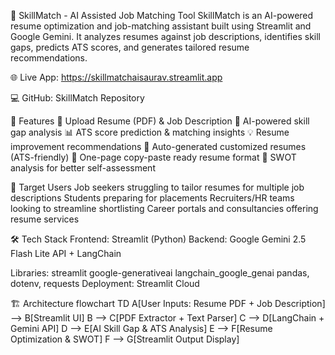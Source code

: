 📄 SkillMatch - AI Assisted Job Matching Tool
SkillMatch is an AI-powered resume optimization and job-matching assistant built using Streamlit and Google Gemini.
It analyzes resumes against job descriptions, identifies skill gaps, predicts ATS scores, and generates tailored resume recommendations.

🌐 Live App: https://skillmatchaisaurav.streamlit.app

💻 GitHub: SkillMatch Repository

🚀 Features
📂 Upload Resume (PDF) & Job Description
🤖 AI-powered skill gap analysis
📊 ATS score prediction & matching insights
💡 Resume improvement recommendations
📑 Auto-generated customized resumes (ATS-friendly)
📝 One-page copy-paste ready resume format
📌 SWOT analysis for better self-assessment

🎯 Target Users
Job seekers struggling to tailor resumes for multiple job descriptions
Students preparing for placements
Recruiters/HR teams looking to streamline shortlisting
Career portals and consultancies offering resume services

🛠️ Tech Stack
Frontend: Streamlit (Python)
Backend: Google Gemini 2.5 Flash Lite API + LangChain

Libraries:
streamlit
google-generativeai
langchain_google_genai
pandas, dotenv, requests
Deployment: Streamlit Cloud

🏗️ Architecture
flowchart TD
    A[User Inputs: Resume PDF + Job Description] --> B[Streamlit UI]
    B --> C[PDF Extractor + Text Parser]
    C --> D[LangChain + Gemini API]
    D --> E[AI Skill Gap & ATS Analysis]
    E --> F[Resume Optimization & SWOT]
    F --> G[Streamlit Output Display]
